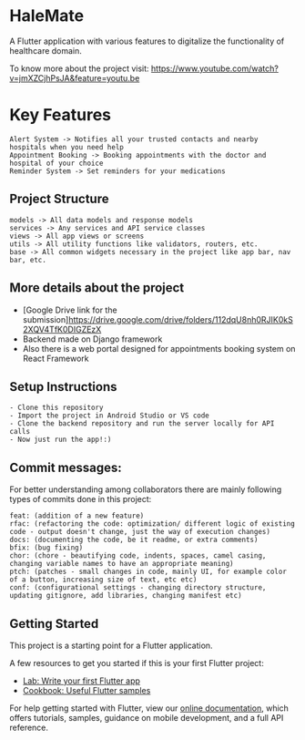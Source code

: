 # HaleMate

A Flutter application with various features to digitalize the functionality of healthcare domain.

To know more about the project visit: https://www.youtube.com/watch?v=jmXZCjhPsJA&feature=youtu.be

# Key Features

    Alert System -> Notifies all your trusted contacts and nearby hospitals when you need help
    Appointment Booking -> Booking appointments with the doctor and hospital of your choice
    Reminder System -> Set reminders for your medications
    
## Project Structure

    models -> All data models and response models
    services -> Any services and API service classes
    views -> All app views or screens
    utils -> All utility functions like validators, routers, etc.
    base -> All common widgets necessary in the project like app bar, nav bar, etc.     
    
## More details about the project
   - [Google Drive link for the submission]https://drive.google.com/drive/folders/112dqU8nh0RJIK0kS2XQV4TfK0DIGZEzX
   - Backend made on Django framework
   - Also there is a web portal designed for appointments booking system on React Framework 
   
## Setup Instructions
    - Clone this repository 
    - Import the project in Android Studio or VS code
    - Clone the backend repository and run the server locally for API calls
    - Now just run the app!:)
    

## Commit messages:

For better understanding among collaborators there are mainly following types of commits done in this project:

    feat: (addition of a new feature)
    rfac: (refactoring the code: optimization/ different logic of existing code - output doesn't change, just the way of execution changes)
    docs: (documenting the code, be it readme, or extra comments)
    bfix: (bug fixing)
    chor: (chore - beautifying code, indents, spaces, camel casing, changing variable names to have an appropriate meaning)
    ptch: (patches - small changes in code, mainly UI, for example color of a button, increasing size of text, etc etc)
    conf: (configurational settings - changing directory structure, updating gitignore, add libraries, changing manifest etc)
    
## Getting Started

This project is a starting point for a Flutter application.

A few resources to get you started if this is your first Flutter project:

- [Lab: Write your first Flutter app](https://flutter.dev/docs/get-started/codelab)
- [Cookbook: Useful Flutter samples](https://flutter.dev/docs/cookbook)

For help getting started with Flutter, view our
[online documentation](https://flutter.dev/docs), which offers tutorials,
samples, guidance on mobile development, and a full API reference.

